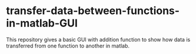 # transfer-data-between-functions-in-matlab-GUI
This repository gives a basic GUI with addition function to show how data is transferred from one function to another in matlab.

